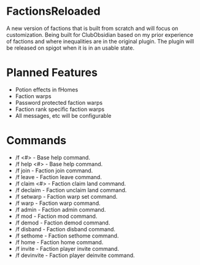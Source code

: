 # FactionsReloaded
A new version of factions that is built from scratch and will focus on customization.
Being built for ClubObsidian based on my prior experience of factions and where inequalities are in the original plugin.
The plugin will be released on spigot when it is in an usable state.

# Planned Features
- Potion effects in fHomes
- Faction warps
- Password protected faction warps
- Faction rank specific faction warps
- All messages, etc will be configurable

# Commands
- /f <#> - Base help command.
- /f help <#> - Base help command.
- /f join <faction> - Faction join command.
- /f leave - Faction leave command.
- /f claim <#> - Faction claim land command.
- /f declaim - Faction unclaim land command.
- /f setwarp <name> <password> - Faction warp set command.
- /f warp <name> <password> - Faction warp command.
- /f admin <name> - Faction admin command.
- /f mod <name> - Faction mod command.
- /f demod <name> - Faction demod command.
- /f disband <name> - Faction disband command.
- /f sethome - Faction sethome command.
- /f home - Faction home command.
- /f invite <name> - Faction player invite command.
- /f devinvite <name> - Faction player deinvite command.
